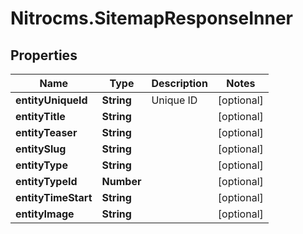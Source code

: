 # Nitrocms.SitemapResponseInner

## Properties

Name | Type | Description | Notes
------------ | ------------- | ------------- | -------------
**entityUniqueId** | **String** | Unique ID | [optional] 
**entityTitle** | **String** |  | [optional] 
**entityTeaser** | **String** |  | [optional] 
**entitySlug** | **String** |  | [optional] 
**entityType** | **String** |  | [optional] 
**entityTypeId** | **Number** |  | [optional] 
**entityTimeStart** | **String** |  | [optional] 
**entityImage** | **String** |  | [optional] 


